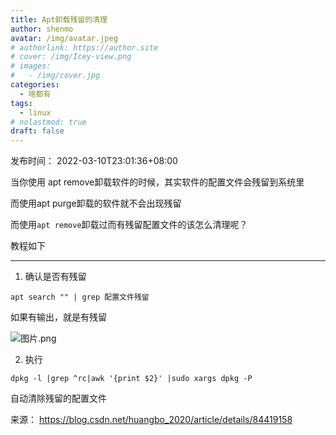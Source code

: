 ```yaml
---
title: Apt卸载残留的清理
author: shenmo
avatar: /img/avatar.jpeg
# authorlink: https://author.site
# cover: /img/Icey-view.png
# images:
#   - /img/cover.jpg
categories:
  - 啥都有
tags:
  - linux
# nolastmod: true
draft: false
---
```

发布时间： 2022-03-10T23:01:36+08:00

当你使用 apt remove卸载软件的时候，其实软件的配置文件会残留到系统里

<!--more-->
而使用apt purge卸载的软件就不会出现残留

而使用`apt remove`卸载过而有残留配置文件的该怎么清理呢？

教程如下

---

1. 确认是否有残留

`apt search "" | grep 配置文件残留`

如果有输出，就是有残留

![图片.png](https://storage.deepin.org/thread/202203102257154728_图片.png)

2. 执行

`dpkg -l |grep ^rc|awk '{print $2}' |sudo xargs dpkg -P`

自动清除残留的配置文件

来源： https://blog.csdn.net/huangbo_2020/article/details/84419158